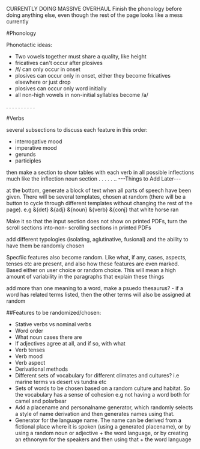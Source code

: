 CURRENTLY DOING MASSIVE OVERHAUL
Finish the phonology before doing anything else, even though the rest of the page looks like a mess currently

#Phonology

Phonotactic ideas:
* Two vowels together must share a quality, like height
* fricatives can't occur after plosives
* /f/ can only occur in onset
* plosives can occur only in onset, either they become fricatives elsewhere or just drop
* plosives can occur only word initially
* all non-high vowels in non-initial syllables become /a/


.
.
.
.
.
.
.
.
.
.

#Verbs

several subsections to discuss each feature in this order:

- interrogative mood
- imperative mood
- gerunds
- participles

then make a section to show tables with each verb in all possible
inflections much like the inflection noun section
.
.
.
.
.
..
---Things to Add Later---


at the bottom, generate a block of text when all parts of speech have been
given. There will be several templates, chosen at random (there will be a button
to cycle through different templates without changing the rest of the page). e.g
&{det} &{adj} &{noun} &{verb} &{conj} that white horse ran

Make it so that the input section does not show on printed PDFs, turn the scroll sections
into-non- scrolling sections in printed PDFs

add different typologies (isolating, aglutinative, fusional) and the ability to have them
be randomly chosen

Specfiic features also become random. Like what, if any, cases, aspects, tenses etc
are present, and also how these features are even marked. Based either on user choice or random choice. This will mean a high
amount of variability in the paragraphs that explain these things

add more than one meaning to a word, make a psuedo thesaurus? - if a word has related
terms listed, then the other terms will also be assigned at random

##Features to be randomized/chosen:
* Stative verbs vs nominal verbs
* Word order
* What noun cases there are
* If adjectives agree at all, and if so, with what
* Verb tenses
* Verb mood
* Verb aspect
* Derivational methods
* Different sets of vocabulary for different climates and cultures? i.e marine terms vs desert vs tundra etc
* Sets of words to be chosen based on a random culture and habitat. So the vocabulary has a sense of cohesion e.g not having a word both for camel and polarbear
* Add a placename and personalname generator, which randomly selects a style of name derivation and then generates names using that.
* Generator for the language name. The name can be derived from a fictional place where it is spoken (using a generated placename), or by using a random noun or adjective + the word language, or by creating an ethnonym for the speakers and then using that + the word language

